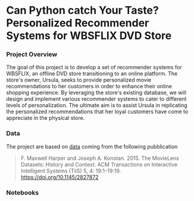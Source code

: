 # Can Python catch Your Taste? Personalized Recommender Systems for WBSFLIX DVD Store

### Project Overview
The goal of this project is to develop a set of recommender systems for WBSFLIX, an offline DVD store transitioning to an online platform. The store's owner, Ursula, seeks to provide personalized movie recommendations to her customers in order to enhance their online shopping experience. By leveraging the store's existing database, we will design and implement various recommender systems to cater to different levels of personalization. The ultimate aim is to assist Ursula in replicating the personalized recommendations that her loyal customers have come to appreciate in the physical store.

### Data
The project are based on [data](https://github.com/ginkof/Data-Science-Portfolio/tree/main/Machine%20Learning/Can%20Machine%20Learning%20catch%20Your%20Taste%3F%20Personalized%20Recommender%20Systems%20for%20WBSFLIX%20DVD%20Store/Data) coming from the following pubblication

> F. Maxwell Harper and Joseph A. Konstan. 2015. The MovieLens Datasets: History and Context. ACM Transactions on Interactive Intelligent Systems (TiiS) 5, 4: 19:1–19:19. <https://doi.org/10.1145/2827872>

### Notebooks
